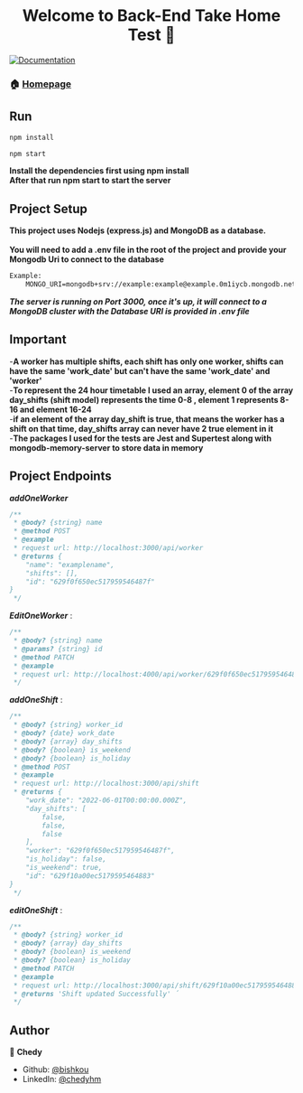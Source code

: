 <h1 align="center">Welcome to Back-End Take Home Test 👋</h1>
<p>
  <a href="/" target="_blank">
    <img alt="Documentation" src="https://img.shields.io/badge/documentation-yes-brightgreen.svg" />
  </a>
</p>



### 🏠 [Homepage]()

## Run

```sh
npm install

npm start
```
**Install the dependencies first using npm install**<br>
**After that run npm start to start the server**

## Project Setup
**This project uses Nodejs (express.js) and MongoDB as a database.**<br><br>
**You will need to add a .env file in the root of the project and provide your Mongodb Uri to connect to the database**<br>
```txt
Example:
    MONGO_URI=mongodb+srv://example:example@example.0m1iycb.mongodb.net/?retryWrites=true&w=majority

```
***The server is running on Port 3000, once it's up, it will connect to a MongoDB cluster with the Database URI is provided 
in .env file***

## Important

-**A worker has multiple shifts, each shift has only one worker, shifts can have the same 'work_date'
but can't have the same 'work_date' and 'worker'**<br>
-**To represent the 24 hour timetable I used an array, element 0 of the array day_shifts (shift model)
represents the time 0-8 , element 1 represents 8-16 and element 16-24**<br>
-**if an element of the array day_shift is true, that means the worker has a shift on that time, 
day_shifts array can never have 2 true element in it**<br>
-**The packages I used for the tests are Jest and Supertest along with mongodb-memory-server to store data in memory**

## Project Endpoints

***addOneWorker***

```js
/**
 * @body? {string} name
 * @method POST
 * @example
 * request url: http://localhost:3000/api/worker
 * @returns {
    "name": "examplename",
    "shifts": [],
    "id": "629f0f650ec517959546487f"
}
 */

```
***EditOneWorker*** :

```js
/**
 * @body? {string} name
 * @params? {string} id
 * @method PATCH
 * @example
 * request url: http://localhost:4000/api/worker/629f0f650ec517959546487f
 */


```

***addOneShift*** :

```js
/**
 * @body? {string} worker_id
 * @body? {date} work_date
 * @body? {array} day_shifts
 * @body? {boolean} is_weekend
 * @body? {boolean} is_holiday
 * @method POST
 * @example
 * request url: http://localhost:3000/api/shift
 * @returns {
    "work_date": "2022-06-01T00:00:00.000Z",
    "day_shifts": [
        false,
        false,
        false
    ],
    "worker": "629f0f650ec517959546487f",
    "is_holiday": false,
    "is_weekend": true,
    "id": "629f10a00ec5179595464883"
}
 */

```

***editOneShift*** :

```js
/**
 * @body? {string} worker_id
 * @body? {array} day_shifts
 * @body? {boolean} is_weekend
 * @body? {boolean} is_holiday
 * @method PATCH
 * @example
 * request url: http://localhost:3000/api/shift/629f10a00ec5179595464883
 * @returns 'Shift updated Successfully' ´
 */

```


## Author

👤 **Chedy**

* Github: [@bishkou](https://github.com/bishkou)
* LinkedIn: [@chedyhm](https://linkedin.com/in/chedyhm)

